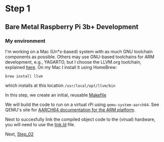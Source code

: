 # Step 1
## Bare Metal Raspberry Pi 3b+ Development

### My environment
I'm working on a Mac (Un*x-based) system with as much GNU toolchain components as possible. Others may use GNU-based toolchains for ARM development, e.g., YAGARTO, but I choose the LLVM.org toolchain, explained [here](https://llvm.org/). On my Mac I install it using HomeBrew:
```
brew install llvm
```
which installs at this location <code>/usr/local/opt/llvm/bin</code>

In this step, we create an initial, reusable [Makefile](./Makefile)

We will build the code to run on a virtual rPi using <code>qemu-system-aarch64</code>. See QEMU's site for [AARCH64 documentation for the ARM platform](https://wiki.qemu.org/Documentation/Platforms/ARM).

Next to succesfully link the compiled object code to the (virual) hardware, you will need to use the [link.ld](./link.ld) file.

Next, [Step_02](./Step_02/README.md)